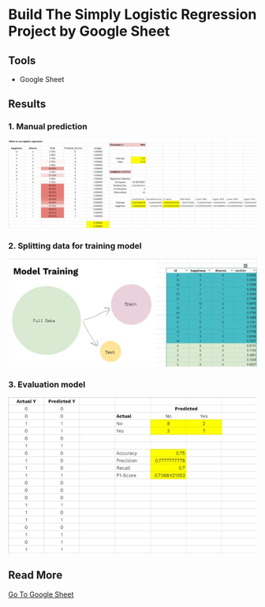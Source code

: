 # Build The Simply Logistic Regression Project by Google Sheet

## Tools
* Google Sheet 

## Results

### 1. Manual prediction
![alt text](Prediction.jpg)

### 2. Splitting data for training model
![alt text](Splitting_Training.jpg)

### 3. Evaluation model
![alt text](Evaluation.jpg)

## Read More
[Go To Google Sheet](https://docs.google.com/spreadsheets/d/12jumbfku9tRdP6cRD-UBnuYk2OJ2xKoIpHTITP-ijc4/edit?usp=sharing)
